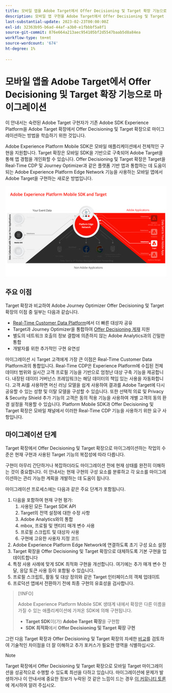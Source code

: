 ```yaml
---
title: 모바일 앱을 Adobe Target에서 Offer Decisioning 및 Target 확장 기능으로 마이그레이션
description: 모바일 앱 구현을 Adobe Target에서 Offer Decisioning 및 Target 확장으로 마이그레이션하는 방법에 대해 알아봅니다
last-substantial-update: 2023-02-23T00:00:00Z
exl-id: 32363b95-b6ad-44af-a3b0-e1fbbbf5a8f1
source-git-commit: 876e664a213aec954105bf2d5547baab5d8a84ea
workflow-type: tm+mt
source-wordcount: '674'
ht-degree: 1%

---
```


# 모바일 앱을 Adobe Target에서 Offer Decisioning 및 Target 확장 기능으로 마이그레이션

이 안내서는 숙련된 Adobe Target 구현자가 기존 Adobe SDK Experience Platform을 Adobe Target 확장에서 Offer Decisioning 및 Target 확장으로 마이그레이션하는 방법을 학습하기 위한 것입니다.

Adobe Experience Platform Mobile SDK은 모바일 애플리케이션에서 전체적인 구현을 지원합니다. Target 확장은 모바일 SDK을 기반으로 구축되어 Adobe Target을 통해 앱 경험을 개인화할 수 있습니다. Offer Decisioning 및 Target 확장은 Target을 Real-Time CDP 및 Journey Optimizer과 같은 플랫폼 기반 앱과 통합하는 데 도움이 되는 Adobe Experience Platform Edge Network 기능을 사용하는 모바일 앱에서 Adobe Target을 구현하는 새로운 방법입니다.

![Offer Decisioning 및 Target 확장을 사용하여 Edge Network을 통해 Target에 연결하는 Mobile SDK을 보여 주는 다이어그램](assets/datacollection.png)

## 주요 이점

Target 확장과 비교하여 Adobe Journey Optimizer Offer Decisioning 및 Target 확장의 이점 중 일부는 다음과 같습니다.

* [Real-Time Customer Data Platform](https://experienceleague.adobe.com/ko/docs/platform-learn/tutorials/destinations/target/next-hit-personalization)에서 더 빠른 대상자 공유
* Target과 Journey Optimizer을 통합하여 [Offer Decisioning 게재](https://experienceleague.adobe.com/ko/docs/target/using/integrate/ajo/offer-decision) 지원
* 별도의 네트워크 호출의 정보 결합에 의존하지 않는 Adobe Analytics과의 긴밀한 통합
* 개발자를 위한 추가적인 구현 유연성

마이그레이션 시 Target 고객에게 가장 큰 이점은 Real-Time Customer Data Platform과의 통합입니다. Real-Time CDP은 Experience Platform에 수집된 전체 데이터 범위와 실시간 고객 프로필 기능을 기반으로 엄청난 대상 구축 기능을 제공합니다. 내장된 데이터 거버넌스 프레임워크는 해당 데이터의 책임 있는 사용을 자동화합니다. 고객 AI를 사용하면 머신 러닝 모델을 쉽게 사용하여 결과를 Adobe Target에 다시 공유할 수 있는 성향 및 이탈 모델을 구성할 수 있습니다. 또한 선택적 의료 및 Privacy &amp; Security Shield 추가 기능의 고객은 동의 적용 기능을 사용하여 개별 고객의 동의 환경 설정을 적용할 수 있습니다. Platform Mobile SDK과 Offer Decisioning 및 Target 확장은 모바일 채널에서 이러한 Real-Time CDP 기능을 사용하기 위한 요구 사항입니다.

## 마이그레이션 단계

Target 확장에서 Offer Decisioning 및 Target 확장으로 마이그레이션하는 작업의 수준은 현재 구현과 사용된 Target 기능의 복잡성에 따라 다릅니다.

구현이 아무리 간단하거나 복잡하더라도 마이그레이션 전에 현재 상태를 완전히 이해하는 것이 중요합니다. 이 안내서는 현재 구현의 구성 요소를 분류하고 각 요소를 마이그레이션하는 관리 가능한 계획을 개발하는 데 도움이 됩니다.

마이그레이션 프로세스에는 다음과 같은 주요 단계가 포함됩니다.

1. 다음을 포함하여 현재 구현 평가:
   1. 사용된 모든 Target SDK API
   1. Target의 전역 설정에 대한 수정 사항
   1. Adobe Analytics와의 통합
   1. mbox, 프로필 및 엔티티 매개 변수 사용
   1. 프로필 스크립트 및 대상자 사용
   1. 구현에 고유한 사용자 지정 코드
1. Adobe Experience Platform Edge Network에 연결하도록 초기 구성 요소 설정
1. Target 확장을 Offer Decisioning 및 Target 확장으로 대체하도록 기본 구현을 업데이트합니다
1. 특정 사용 사례에 맞게 SDK 최적화 구현을 개선합니다. 여기에는 추가 매개 변수 전달, 응답 토큰 사용 등이 포함될 수 있습니다.
1. 프로필 스크립트, 활동 및 대상 정의와 같은 Target 인터페이스의 객체 업데이트
1. 프로덕션 앱에서 전환하기 전에 최종 구현의 유효성을 검사합니다.


>[!INFO]
>
>Adobe Experience Platform Mobile SDK 생태계 내에서 확장은 다른 이름을 가질 수 있는 애플리케이션에 가져온 SDK에 의해 구현됩니다.
>
> * **Target SDK**&#x200B;이(가) **Adobe Target 확장**&#x200B;을 구현함
> * **SDK 최적화**&#x200B;에서 **Offer Decisioning 및 Target 확장 구현**

그런 다음 Target 확장과 Offer Decisioning 및 Target 확장의 자세한 [비교](comparison.md)를 검토하여 기술적인 차이점을 더 잘 이해하고 추가 포커스가 필요한 영역을 식별하십시오.

>[!NOTE]
>
>Target 확장에서 Offer Decisioning 및 Target 확장으로 모바일 Target 마이그레이션을 성공적으로 수행할 수 있도록 최선을 다하고 있습니다. 마이그레이션에 문제가 발생하거나 이 안내서에 중요한 정보가 누락된 것 같은 느낌이 드는 경우 [이 커뮤니티 토론](https://experienceleaguecommunities.adobe.com/t5/adobe-experience-platform-data/tutorial-discussion-migrate-adobe-target-to-mobile-sdk-on-edge/m-p/747484?profile.language=ko#M625)에 게시하여 알려 주십시오.
